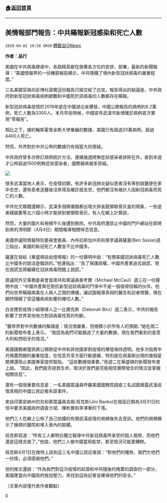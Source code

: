 ###  [:house:返回首頁](https://github.com/ourhimalayas/txt)
---

## 美情報部門報告：中共瞞報新冠感染和死亡人數
`2020-04-02 19:50 GM30` [轉載自GNews](https://gnews.org/zh-hant/160280/)

**作者：品行**

美國在中共病毒肆虐中，各路精英都在做著各方位的安排，部署，最新的新聞報導：“美國情報界的一份機密報告顯示，中共隱瞞了境內新型冠狀病毒的嚴重程度。”

三名美國官員向彭博社證實這份報告已經交給了白宮。報告得出的結論是，中共政府對新型冠狀病毒病例總數和中國死於該病毒的人數都存在瞞報。

新型冠狀病毒疫情於2019年底在中國湖北省爆發，中國公開報告的病例約8.2萬例，死亡人數為3300人。本月早些時候，中國宣布武漢市新增確診病例首次實現“零報告”。

相比之下，據約翰斯霍普金斯大學彙編的數據，美國已有超過20萬病例，超過4400人死亡。

然而，外界對於中共公佈的數據仍有相當大的懷疑。

中共政府曾多次修訂病例統計方法，連續幾週將無症狀感染者排除在外，直到本週才公佈超過1500例無症狀感染者，國際越來越多質疑。

![](https://s3-ap-northeast-1.amazonaws.com/news.guo.offload.media/wp-content/uploads/2020/04/02193505/1-5.png)

很多武漢當地人表示，在疫情初期，有許多新冠肺炎疑似患者沒有等到就醫便在家中去世，還有患者送醫後沒來得及確診就去世，他們都沒有被計入因新冠病毒而死亡的人數。

中共社交媒體還顯示，武漢多個殯儀館都出現大排長龍領取骨灰盒的現象，一些逝者親屬要等五六個小時才能排到號領取骨灰。有人在網上計算說，

然而，大量的圖片和視頻不久後遭到刪除。中共政府還禁止中國的門戶網站在即將到來的清明節（4月4日）期間報導相關悼念信息。

美國參議院情報特別委員會委員、內布拉斯加州共和黨參議員薩塞(Ben Sasse)週三指出，美國的新冠死亡人數並不比中國多。

薩塞在發給《華盛頓自由燈塔報》的一份聲明中說：“有關美國冠狀病毒死亡人數比中國多的說法是錯誤的。”他還指出：“為了保護政權，中國共產黨過去說謊，現在說謊並將繼續在冠狀病毒問題上說謊。”

眾議院外交事務委員會首席共和黨議員麥考爾（Michael McCaul）週三在一份聲明中說：“中國共產黨在對抗新型冠狀病毒的鬥爭中不是一個值得信賴的伙伴。他們向世界瞞報病毒在人與人之間的傳播，讓試圖報導真相的醫生和記者噤聲，現在顯然隱瞞了受這種疾病影響的確切人數。”

白宮應對疫情小組領導人之一比爾克斯（Deborah Birx）週二表示，中共的報告影響了世界其他地方對該病毒性質的判斷。

“醫學界對中共數據的解讀是：情況很嚴重，但規模小於所有人的預期，”她在周二的新聞發布會上表示。 “我認為我們可能錯過了大量的數據，現在我們看到的是意大利和西班牙的情況。”

美國國務卿蓬佩奧公開敦促中共和其他國家對疫情的爆發保持透明。他多次指責中共掩蓋問題的嚴重程度，在信息共享方面行動遲緩，特別是在病毒剛出現的幾個星期裡還阻止美國專家提供幫助。 “這些數據很重要，”他週二在華盛頓的新聞發布會上說。 “因此，我們能否拯救生命，取決於我們是否能相信實際發生的情況並掌握相關信息”。

還有一個很重要信息是：一名美國眾議員呼籲美國國務院調查三名試圖揭露武漢疫情真相的中國公民記者失踪事件。

來自印第安納州的共和黨眾議員吉姆·班克斯(Jim Banks)在發函日期為3月31日的信中要求美國政府調查方斌、陳秋實和李澤華的下落。

他們三人在網上公佈了自己拍攝的有關武漢疫情的視頻後失去音訊。他們的視頻顯示了擁擠的醫院和堆入車內的屍體。

班克斯寫道：“所有三人都明白獨立報導中共新冠病毒所承受的個人風險，而他們還是這樣去做了。”他說，他們三人被中國當局監禁，甚至情況可能更糟糕。

班克斯4月1日在推特上談到這三名中國公民記者說：“對他們的犧牲，我們欠他們一份情，必須感謝他們。”

他的推文還說：“作為我們對這次疫情的起源和中共隨後的掩蓋的調查的一部分，美國應當向中國政府施加壓力，來找到這些記者並確保他們的安全。”

（文章內容僅代表作者觀點）

0
